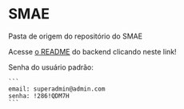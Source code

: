 # SMAE

Pasta de origem do repositório do SMAE

Acesse [o README](backend/README.md) do backend clicando neste link!

Senha do usuário padrão:

    ```
    email: superadmin@admin.com
    senha: !286!QDM7H
    ```
